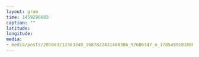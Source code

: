 ```yaml
---
layout: gram
time: 1459296603
caption: ""
latitude: 
longitude: 
media:
- media/posts/201603/12383248_1687822431488386_97606347_n_17854991818005686.jpg
---
```


